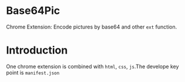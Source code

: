 # Base64Pic
Chrome Extension: Encode pictures by base64 and other `ext` function.

# Introduction
One chrome extension is combined with `html`, `css`, `js`.The develope key point is `manifest.json`
